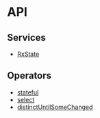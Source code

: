 # API

## Services
- [RxState](./rx-state.md)
## Operators
- [stateful](./operators/stateful.md)
- [select](./operators/select.md)
- [distinctUntilSomeChanged](./operators/distinct-until-some-changed.md)
